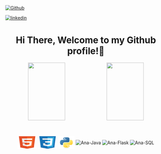 [![Github](https://img.shields.io/github/followers/anacschmitz?label=Follow&style=social)](https://github.com/anacschmitz)
<!-- Linkedin -->
  <a href="//https://www.linkedin.com/in/anadevjr" target="_blank">
    <img src=https://img.shields.io/badge/linkedin-%2300acee.svg?color=405DE6&style=for-the-badge&logo=linkedin&logoColor=white alt=linkedin style="margin-bottom: 5px;"  />
  </a>
  <br>

<div align="center">
  <h1>
    Hi There, Welcome to my Github profile!👋
  </h1>
  
 
  
  <div align="center">
  <a href="https://github.com/anacschmitz"></a>
  
   <picture>
    <source 
      srcset="https://github-readme-stats.vercel.app/api?username=anacschmitz&show_icons=true&theme=transparent" 
      media="(prefers-color-scheme: dracula)"
    />
    <source
      srcset="https://github-readme-stats.vercel.app/api?username=anacschmitz&show_icons=true&theme=dracula"
      media="(prefers-color-scheme: light), (prefers-color-scheme: no-preference)"
    />
    <img width="48%" height="180em" src="https://github-readme-stats.vercel.app/api?username=anacschmitz&show_icons=true" />
  </picture>
  <picture>
    <source 
      srcset="https://github-readme-stats.vercel.app/api/top-langs/?username=anacschmitz&layout=compact&theme=dracula"
      media="(prefers-color-scheme: light)"
    />
    <source
      srcset="https://github-readme-stats.vercel.app/api/top-langs/?username=anacschmitz&layout=compact"
      media="(prefers-color-scheme: dark), (prefers-color-scheme: no-preference)"
    />
    <img width="48%" height="180em" src="https://github-readme-stats.vercel.app/api/top-langs/?username=anacschmitz&layout=compact" />
  </picture>
</div>

  ##
  
<div align="center">
  <div style="display: inline_block"><br>
  <img align="center" alt="Ana-HTML" height="40" width="60" src="https://raw.githubusercontent.com/devicons/devicon/master/icons/html5/html5-original.svg">
  <img align="center" alt="Ana-CSS" height="40" width="60" src="https://raw.githubusercontent.com/devicons/devicon/master/icons/css3/css3-original.svg">
  <img align="center" alt="Ana-Python" height="40" width="50" src="https://raw.githubusercontent.com/devicons/devicon/master/icons/python/python-original.svg">
  <img align="center" alt="Ana-Java" height="40" width="50" src="https://img.icons8.com/?size=512&id=Pd2x9GWu9ovX&format=png">
  <img align="center" alt="Ana-Flask" height="40" width="50" src="https://img.icons8.com/?size=512&id=ewGOClUtmFX4&format=png">
  <img align="center" alt="Ana-SQL" height="30" width="40" src="https://img.icons8.com/?size=512&id=HMAIkKPbzZIL&format=png">
  
    
</div>
